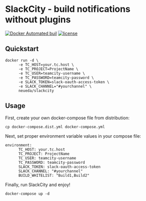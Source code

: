 # SlackCity - build notifications without plugins #
[![Docker Automated buil](https://img.shields.io/docker/automated/jrottenberg/ffmpeg.svg)](https://hub.docker.com/r/neueda/slackcity/)
[![license](https://img.shields.io/github/license/mashape/apistatus.svg)]()
## Quickstart ##
```
docker run -d \
      -e TC_HOST=your.tc.host \
      -e TC_PROJECT=ProjectName \
      -e TC_USER=teamcity-username \
      -e TC_PASSWORD=teamcity-password \
      -e SLACK_TOKEN=slack-oauth-access-token \
      -e SLACK_CHANNEL="#yourchannel" \
      neueda/slackcity
```

## Usage ##
First, create your own docker-compose file from distribution:

`cp docker-compose.dist.yml docker-compose.yml`

Next, set proper environment variable values in your compose file:
```
environment:
      TC_HOST: your.tc.host
      TC_PROJECT: ProjectName
      TC_USER: teamcity-username
      TC_PASSWORD: teamcity-password
      SLACK_TOKEN: slack-oauth-access-token
      SLACK_CHANNEL: "#yourchannel"
      BUILD_WHITELIST: "Build1,Build2"
```

Finally, run SlackCity and enjoy!

`docker-compose up -d`
